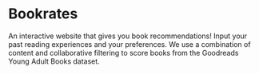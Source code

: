 # Bookrates

An interactive website that gives you book recommendations! Input your past reading experiences and your preferences. We use a combination of content and collaborative filtering to score books from the Goodreads Young Adult Books dataset.
